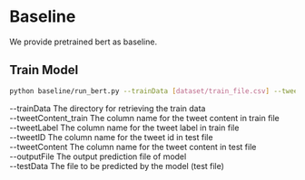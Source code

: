 # Baseline
We provide pretrained bert as baseline. 
## Train Model
```bash
python baseline/run_bert.py --trainData [dataset/train_file.csv] --tweetContent_train [content] --tweetLabel [label] --tweetID [tweet_ids] --tweetContent [content] --outputFile [dataset/bert_out.csv] --testData [dataset/inputFile.csv]

```
--trainData The directory for retrieving the train data\
--tweetContent_train The column name for the tweet content in train file\
--tweetLabel The column name for the tweet label in train file\
--tweetID The column name for the tweet id in test file\
--tweetContent The column name for the tweet content in test file\
--outputFile The output prediction file of model\
--testData The file to be predicted by the model (test file)

